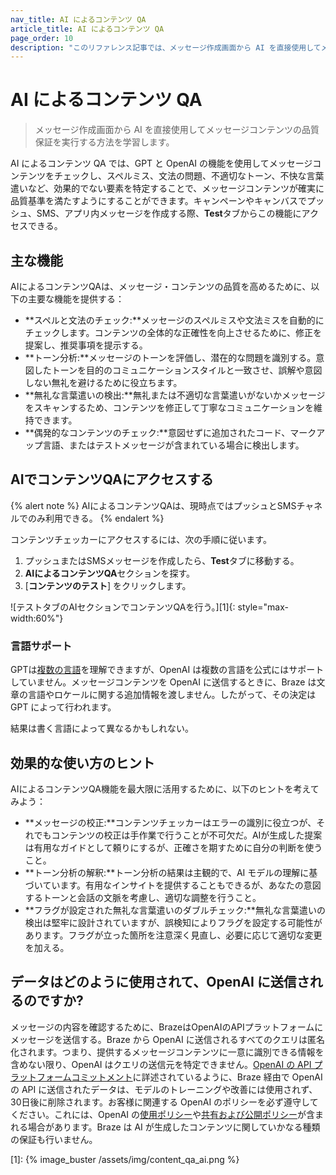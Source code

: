 ```yaml
---
nav_title: AI によるコンテンツ QA
article_title: AI によるコンテンツ QA
page_order: 10
description: "このリファレンス記事では、メッセージ作成画面から AI を直接使用してメッセージコンテンツの品質保証を実行する方法について説明します。"
---
```


# AI によるコンテンツ QA

> メッセージ作成画面から AI を直接使用してメッセージコンテンツの品質保証を実行する方法を学習します。

AI によるコンテンツ QA では、GPT と OpenAI の機能を使用してメッセージコンテンツをチェックし、スペルミス、文法の問題、不適切なトーン、不快な言葉遣いなど、効果的でない要素を特定することで、メッセージコンテンツが確実に品質基準を満たすようにすることができます。キャンペーンやキャンバスでプッシュ、SMS、アプリ内メッセージを作成する際、**Test**タブからこの機能にアクセスできる。

## 主な機能

AIによるコンテンツQAは、メッセージ・コンテンツの品質を高めるために、以下の主要な機能を提供する：

- **スペルと文法のチェック:**メッセージのスペルミスや文法ミスを自動的にチェックします。コンテンツの全体的な正確性を向上させるために、修正を提案し、推奨事項を提示する。
- **トーン分析:**メッセージのトーンを評価し、潜在的な問題を識別する。意図したトーンを目的のコミュニケーションスタイルと一致させ、誤解や意図しない無礼を避けるために役立ちます。
- **無礼な言葉遣いの検出:**無礼または不適切な言葉遣いがないかメッセージをスキャンするため、コンテンツを修正して丁寧なコミュニケーションを維持できます。
- **偶発的なコンテンツのチェック:**意図せずに追加されたコード、マークアップ言語、またはテストメッセージが含まれている場合に検出します。

## AIでコンテンツQAにアクセスする

{% alert note %}
AIによるコンテンツQAは、現時点ではプッシュとSMSチャネルでのみ利用できる。
{% endalert %}

コンテンツチェッカーにアクセスするには、次の手順に従います。

1. プッシュまたはSMSメッセージを作成したら、**Test**タブに移動する。
2. **AIによるコンテンツQA**セクションを探す。
3. \[**コンテンツのテスト**] をクリックします。

![テストタブのAIセクションでコンテンツQAを行う。][1]{: style="max-width:60%"}

### 言語サポート

GPTは[複数の言語](https://openai.com/research/gpt-4#:~:text=GPT%2D4%203%2Dshot%20accuracy%20on%20MMLU%20across%20languages)を理解できますが、OpenAI は複数の言語を公式にはサポートしていません。メッセージコンテンツを OpenAI に送信するときに、Braze は文章の言語やロケールに関する追加情報を渡しません。したがって、その決定は GPT によって行われます。

結果は書く言語によって異なるかもしれない。

## 効果的な使い方のヒント

AIによるコンテンツQA機能を最大限に活用するために、以下のヒントを考えてみよう：

- **メッセージの校正:**コンテンツチェッカーはエラーの識別に役立つが、それでもコンテンツの校正は手作業で行うことが不可欠だ。AIが生成した提案は有用なガイドとして頼りにするが、正確さを期すために自分の判断を使うこと。
- **トーン分析の解釈:**トーン分析の結果は主観的で、AI モデルの理解に基づいています。有用なインサイトを提供することもできるが、あなたの意図するトーンと会話の文脈を考慮し、適切な調整を行うこと。
- **フラグが設定された無礼な言葉遣いのダブルチェック:**無礼な言葉遣いの検出は堅牢に設計されていますが、誤検知によりフラグを設定する可能性があります。フラグが立った箇所を注意深く見直し、必要に応じて適切な変更を加える。

## データはどのように使用されて、OpenAI に送信されるのですか?

メッセージの内容を確認するために、BrazeはOpenAIのAPIプラットフォームにメッセージを送信する。Braze から OpenAI に送信されるすべてのクエリは匿名化されます。つまり、提供するメッセージコンテンツに一意に識別できる情報を含めない限り、OpenAI はクエリの送信元を特定できません。[OpenAI の API プラットフォームコミットメント](https://openai.com/policies/api-data-usage-policies)に詳述されているように、Braze 経由で OpenAI の API に送信されたデータは、モデルのトレーニングや改善には使用されず、30日後に削除されます。お客様に関連する OpenAI のポリシーを必ず遵守してください。これには、OpenAI の[使用ポリシー](https://openai.com/policies/usage-policies)や[共有および公開ポリシー](https://openai.com/policies/sharing-publication-policy)が含まれる場合があります。Braze は AI が生成したコンテンツに関していかなる種類の保証も行いません。

[1]: {% image_buster /assets/img/content_qa_ai.png %}
